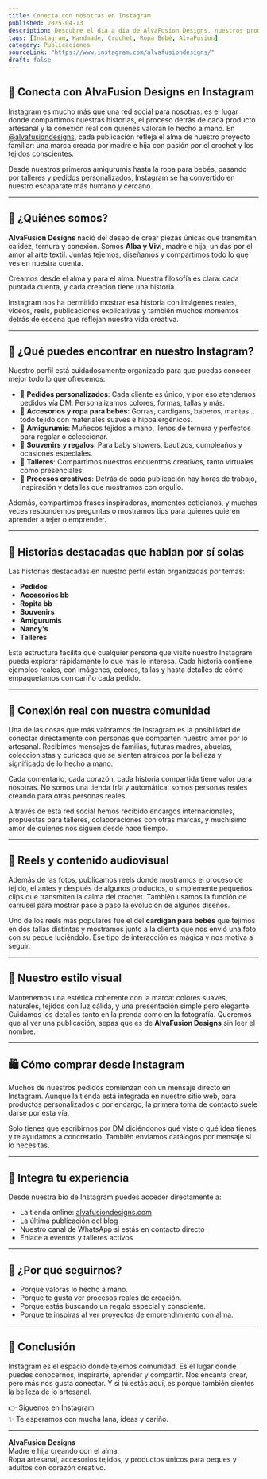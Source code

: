 ```yaml
---
title: Conecta con nosotras en Instagram
published: 2025-04-13
description: Descubre el día a día de AlvaFusion Designs, nuestros productos hechos a mano y nuestro proceso creativo en Instagram.
tags: [Instagram, Handmade, Crochet, Ropa Bebé, AlvaFusion]
category: Publicaciones
sourceLink: "https://www.instagram.com/alvafusiondesigns/"
draft: false
---
```


## 📱 Conecta con AlvaFusion Designs en Instagram

Instagram es mucho más que una red social para nosotras: es el lugar donde compartimos nuestras historias, el proceso detrás de cada producto artesanal y la conexión real con quienes valoran lo hecho a mano. En [@alvafusiondesigns](https://www.instagram.com/alvafusiondesigns/), cada publicación refleja el alma de nuestro proyecto familiar: una marca creada por madre e hija con pasión por el crochet y los tejidos conscientes.

Desde nuestros primeros amigurumis hasta la ropa para bebés, pasando por talleres y pedidos personalizados, Instagram se ha convertido en nuestro escaparate más humano y cercano.

---

## 🧶 ¿Quiénes somos?

**AlvaFusion Designs** nació del deseo de crear piezas únicas que transmitan calidez, ternura y conexión. Somos **Alba y Vivi**, madre e hija, unidas por el amor al arte textil. Juntas tejemos, diseñamos y compartimos todo lo que ves en nuestra cuenta.

Creamos desde el alma y para el alma. Nuestra filosofía es clara: cada puntada cuenta, y cada creación tiene una historia.

Instagram nos ha permitido mostrar esa historia con imágenes reales, vídeos, reels, publicaciones explicativas y también muchos momentos detrás de escena que reflejan nuestra vida creativa.

---

## 🌈 ¿Qué puedes encontrar en nuestro Instagram?

Nuestro perfil está cuidadosamente organizado para que puedas conocer mejor todo lo que ofrecemos:

- 🧺 **Pedidos personalizados**: Cada cliente es único, y por eso atendemos pedidos vía DM. Personalizamos colores, formas, tallas y más.
- 👶 **Accesorios y ropa para bebés**: Gorras, cardigans, baberos, mantas... todo tejido con materiales suaves e hipoalergénicos.
- 🧸 **Amigurumis**: Muñecos tejidos a mano, llenos de ternura y perfectos para regalar o coleccionar.
- 🎁 **Souvenirs y regalos**: Para baby showers, bautizos, cumpleaños y ocasiones especiales.
- 🧘 **Talleres**: Compartimos nuestros encuentros creativos, tanto virtuales como presenciales.
- 🧵 **Procesos creativos**: Detrás de cada publicación hay horas de trabajo, inspiración y detalles que mostramos con orgullo.

Además, compartimos frases inspiradoras, momentos cotidianos, y muchas veces respondemos preguntas o mostramos tips para quienes quieren aprender a tejer o emprender.

---

## 📸 Historias destacadas que hablan por sí solas

Las historias destacadas en nuestro perfil están organizadas por temas:

- **Pedidos**
- **Accesorios bb**
- **Ropita bb**
- **Souvenirs**
- **Amigurumis**
- **Nancy's**
- **Talleres**

Esta estructura facilita que cualquier persona que visite nuestro Instagram pueda explorar rápidamente lo que más le interesa. Cada historia contiene ejemplos reales, con imágenes, colores, tallas y hasta detalles de cómo empaquetamos con cariño cada pedido.

---

## 🤝 Conexión real con nuestra comunidad

Una de las cosas que más valoramos de Instagram es la posibilidad de conectar directamente con personas que comparten nuestro amor por lo artesanal. Recibimos mensajes de familias, futuras madres, abuelas, coleccionistas y curiosos que se sienten atraídos por la belleza y significado de lo hecho a mano.

Cada comentario, cada corazón, cada historia compartida tiene valor para nosotras. No somos una tienda fría y automática: somos personas reales creando para otras personas reales.

A través de esta red social hemos recibido encargos internacionales, propuestas para talleres, colaboraciones con otras marcas, y muchísimo amor de quienes nos siguen desde hace tiempo.

---

## 🎥 Reels y contenido audiovisual

Además de las fotos, publicamos reels donde mostramos el proceso de tejido, el antes y después de algunos productos, o simplemente pequeños clips que transmiten la calma del crochet. También usamos la función de carrusel para mostrar paso a paso la evolución de algunos diseños.

Uno de los reels más populares fue el del **cardigan para bebés** que tejimos en dos tallas distintas y mostramos junto a la clienta que nos envió una foto con su peque luciéndolo. Ese tipo de interacción es mágica y nos motiva a seguir.

---

## 🧵 Nuestro estilo visual

Mantenemos una estética coherente con la marca: colores suaves, naturales, tejidos con luz cálida, y una presentación simple pero elegante. Cuidamos los detalles tanto en la prenda como en la fotografía. Queremos que al ver una publicación, sepas que es de **AlvaFusion Designs** sin leer el nombre.

---

## 🛍️ Cómo comprar desde Instagram

Muchos de nuestros pedidos comienzan con un mensaje directo en Instagram. Aunque la tienda está integrada en nuestro sitio web, para productos personalizados o por encargo, la primera toma de contacto suele darse por esta vía.

Solo tienes que escribirnos por DM diciéndonos qué viste o qué idea tienes, y te ayudamos a concretarlo. También enviamos catálogos por mensaje si lo necesitas.

---

## 🔗 Integra tu experiencia

Desde nuestra bio de Instagram puedes acceder directamente a:

- La tienda online: [alvafusiondesigns.com](https://alvafusiondesigns.com)
- La última publicación del blog
- Nuestro canal de WhatsApp si estás en contacto directo
- Enlace a eventos y talleres activos

---

## 💬 ¿Por qué seguirnos?

- Porque valoras lo hecho a mano.
- Porque te gusta ver procesos reales de creación.
- Porque estás buscando un regalo especial y consciente.
- Porque te inspiras al ver proyectos de emprendimiento con alma.

---

## 📌 Conclusión

Instagram es el espacio donde tejemos comunidad. Es el lugar donde puedes conocernos, inspirarte, aprender y compartir. Nos encanta crear, pero más nos gusta conectar. Y si tú estás aquí, es porque también sientes la belleza de lo artesanal.

👉 [Síguenos en Instagram](https://www.instagram.com/alvafusiondesigns/)  
✨ Te esperamos con mucha lana, ideas y cariño.

---

**AlvaFusion Designs**  
Madre e hija creando con el alma.  
Ropa artesanal, accesorios tejidos, y productos únicos para peques y adultos con corazón creativo.

